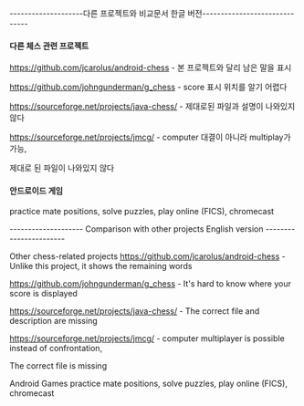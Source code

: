 --------------------다른 프로젝트와 비교문서 한글 버전------------------------------
#### 다른 체스 관련 프로젝트

https://github.com/jcarolus/android-chess - 본 프로젝트와 달리 남은 말을 표시

https://github.com/johngunderman/g_chess - score 표시 위치를 알기 어렵다

https://sourceforge.net/projects/java-chess/ - 제대로된 파일과 설명이 나와있지 않다

https://sourceforge.net/projects/jmcg/ - computer 대결이 아니라 multiplay가 가능, 

제대로 된 파일이 나와있지 않다


#### 안드로이드 게임

practice mate positions, solve puzzles, play online (FICS), chromecast

-------------------- Comparison with other projects English version -----------------------

Other chess-related projects
https://github.com/jcarolus/android-chess - Unlike this project, it shows the remaining words

https://github.com/johngunderman/g_chess - It's hard to know where your score is displayed

https://sourceforge.net/projects/java-chess/ - The correct file and description are missing

https://sourceforge.net/projects/jmcg/ - computer multiplayer is possible instead of confrontation,

The correct file is missing

Android Games
practice mate positions, solve puzzles, play online (FICS), chromecast



